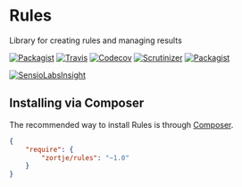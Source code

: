 # Rules

Library for creating rules and managing results

[![Packagist](https://img.shields.io/packagist/v/zortje/rules.svg?style=flat)](https://packagist.org/packages/zortje/rules)
[![Travis](https://img.shields.io/travis/zortje/rules.svg?style=flat)](https://travis-ci.org/zortje/rules)
[![Codecov](https://img.shields.io/codecov/c/github/zortje/rules.svg)](https://codecov.io/github/zortje/rules)
[![Scrutinizer](https://img.shields.io/scrutinizer/g/zortje/rules.svg?style=flat)](https://scrutinizer-ci.com/g/zortje/rules/?branch=master)
[![Packagist](https://img.shields.io/packagist/dt/zortje/rules.svg?style=flat)](https://packagist.org/packages/zortje/rules)

[![SensioLabsInsight](https://insight.sensiolabs.com/projects/3e09743c-3ee6-4bd8-91d8-9b79f65e8765/big.png)](https://insight.sensiolabs.com/projects/3e09743c-3ee6-4bd8-91d8-9b79f65e8765)

## Installing via Composer

The recommended way to install Rules is through [Composer](https://getcomposer.org/).

```JSON
{
    "require": {
        "zortje/rules": "~1.0"
    }
}
```
